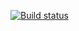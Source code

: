 [![Build status](https://ci.appveyor.com/api/projects/status/mc118lpll6s8kl8l?svg=true)](https://ci.appveyor.com/project/Dimonstratos/bdd1-7sua1)
